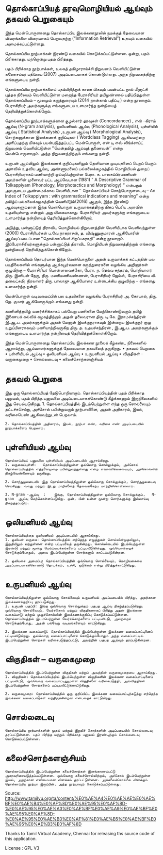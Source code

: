 # தொல்காப்பியத் தரவுமொழியியல் ஆய்வும் தகவல் பெறுகையும்

இந்த மென்பொருளானது தொல்காப்பிய  இலக்கணநூலில் நமக்குத் தேவையான விவரங்களை விரைவாகப் பெறுவதற்கு (“Information Retrieval”) உதவும் வகையில் அமைக்கப்பட்டுள்ளது. 

தொல்காப்பிய நூற்பாக்கள் இரண்டு வகையில் கொடுக்கப்பட்டுள்ளன. ஒன்று, பதம் பிரிக்காதது. மற்றொன்று பதம் பிரித்தது.

பதம் பிரிக்காத நூற்பாக்கள், உலகத் தமிழாராய்ச்சி நிறுவனம் வெளியிட்டுள்ள கணேசய்யர் பதிப்பை (2007) அடிப்படையாகக் கொண்டுள்ளது. அந்த நிறுவனத்திற்கு எங்களுடைய நன்றி. 

தொல்காப்பிய நூற்பாக்களைப் பதம்பிரித்துக் காண மிகவும் பயன்பட்ட நூல் மீனாட்சி புத்தக நிலையம் வெளியிட்டுள்ள மறைந்த பேராசிரியர் தமிழண்ணல் பதிப்பித்துள்ள தொல்காப்பியம் – மூலமும் கருத்துரையும் (2014 நான்காம் பதிப்பு ) என்ற நூலாகும். பேராசிரியர் அவர்களுக்கு எங்களுடைய உளமார்ந்த நன்றியைத் தெரிவித்துக்கொள்கிறோம். 

தொல்காப்பிய நூற்பாக்களுக்கான சூழல்சார் தரவுகள் (Concordancer) , என் -கிராம் ஆய்வு (N-gram analysis),  ஒலியனியல் ஆய்வு (Phonological Analysis), புள்ளியில் ஆய்வு ( Statistical Analysis) ,உருபன் ஆய்வு ( Morphological Analysis), சொற்களுக்கான இலக்கணக் குறிப்புகள் ( Wordclass Tagging) ஆகியவற்றை அளிப்பதற்கு மிகவும் பயன்படுத்தப்பட்ட  மென்பொருள், என் டி எஸ் லிங்க்சாப்ட் நிறுவனம் வெளியிட்டுள்ள ‘’மென்தமிழ் ஆய்வுத் துணைவன்‘’ என்ற மென்பொருளாகும். அந்த நிறுவனத்திற்கும் எங்களது நன்றி.

உருபன் ஆய்விலும் இலக்கணக் குறிப்புகளிலும் தெளிவான முடிவுகளைப் பெறப் பெரும் அளவில் உதவிய ஆய்வு, அண்ணாமலைப் பல்கலைக்கழகத்தில் மொழியியல் துறைப் பேராசிரியராகப் பணியாற்றி ஓய்வுபெற்றுள்ள பேரா. க. பாலசுப்பிரமணியன்  அவர்களின் முனைவர் பட்ட ஆய்வேடான (1981) “ A Descriptive Grammar of Tolkappiyam (Phonology, Morphotactics and Morphology) “ என்பதும் அவருடைய அண்மைக்கால வெளியீடான ‘’  தொல்காப்பியச் சொற்பொருளடைவு – An Index of Tolkappiyam : with grammatical indications and meaning” என்ற தமிழ்ப் பல்கலைக்கழகத்தின் வெளியீடும்(2016) ஆகும்,  இந்த இரண்டு ஆய்வுகளும்தான் இந்த மென்பொருள் உருவாக்கத்திற்கு மிகப் பெரிய அளவில் உதவியுள்ளது என்றால் அது மிகையாகாது. பேராசிரியர் அவர்களுக்கு எங்களுடைய உளமார்ந்த நன்றியைத் தெரிவித்துக்கொள்கிறோம். 

அடுத்து, பன்னாட்டுத் திராவிட மொழியியல் நிறுவனத்தின் வெளியீடாக வெளிவந்துள்ள (2000)  பேராசிரியர்கள் ப.வே.நாகராசன், த. விஷ்ணுகுமாரன் ஆகியோரின் ஆய்வுப்படைப்பான ‘’தொல்காப்பியச் சிறப்பகராதி’’ என்ற நூலாகும். இப்பேராசிரியர்களுக்கும் பன்னாட்டுத் திராவிட மொழியியல் நிறுவனத்திற்கும் எங்களது நன்றியைத் தெரிவித்துக்கொள்கிறோம்.

தொல்காப்பியம் தொடர்பான இந்த மென்பொருளை அதன்  உருவாக்கக் கட்டத்தின் பல படிநிலைகளில் எங்களுக்கு ஆக்கபூர்வமான கருத்துரைகளை வழங்கிய  அறிஞர்கள் குழுவிற்கு – பேராசிரியர் பொன்னவைக்கோ,  பேரா. ந. தெய்வ சுந்தரம், பொறியாளர் திரு. இனியன் நேரு, திரு. மணிமணிவண்ணன், பேராசிரியர் ஜேம்ஸ், பேராசிரியை வி. தனலட்சுமி, நிரலாளர் திரு. பாலாஜு ஆகியோரை உள்ளடக்கிய குழுவிற்கு – எங்களது உளமார்ந்த நன்றி.

மென்பொருள் வடிவமைப்பில் பல உதவிகளை வழங்கிய பேராசிரியர் அ. கோபால், திரு. ஜே. குமார் ஆகியோருக்கும் எங்களது நன்றி. 

கணினித்தமிழ் வளர்ச்சிக்காகப் பல்வேறு பணிகளை மேற்கொண்டுவரும் தமிழ் இணையக் கல்விக் கழகத்திற்கும் அதன் தலைவரான திரு. டி.கே. இராமச்சந்திரன் இ.ஆ.ப. அவர்களுக்கும் அதன் மேனாள் இயக்குநராகவும் இன்றைய இயக்குநர் குழு உறுப்பினராகவும் பணியாற்றிவருகிற திரு. த. உதயச்சந்திரன் , இ.ஆ.ப. அவர்களுக்கும் எங்களுடைய உளமார்ந்த நன்றியைத் தெரிவித்துக்கொள்கிறோம். 

இந்த மென்பொருளானது தொல்காப்பிய இலக்கண நூலைக் கீழ்கண்ட நிலைகளில் ஆராய்ந்து, ஆய்வாளர்களுக்குத் தேவையான தகவலைத் தருகிறது.
    • தகவல் பெறுகை
    • புள்ளியியல் ஆய்வு
    • ஒலியனியல் ஆய்வு
    • உருபனியல் ஆய்வு
    • விகுதிகள் – வருகைமுறை
    • சொல்லடைவு
    • கலைச்சொற்களஞ்சியம்

# தகவல் பெறுகை 
இது ஒரு தொல்காப்பியத் தேடுபொறியாகும். தொல்காப்பியத்தின் பதம் பிரிக்காத பனுவல், பதம் பிரித்த பனுவலை    அடிப்படையாகக்கொண்டு கீழ்க்காணும் இருநிலைகளில் இது செயல்படுகிறது.
    1. தொல்காப்பியத்தில் இடம்பெற்றுள்ள எந்த ஒரு சொல்லையும் தட்டச்சுசெய்து, அச்சொல் பயின்றுவரும் நூற்பாவினை, அதன் அதிகாரம், இயல், வரிசையெண் ஆகியவற்றுடன் பெறலாம்.

    2. தொல்காப்பியத்தின் அதிகாரம், இயல், நூற்பா எண், வரிசை எண் அடிப்படையில் நூற்பாக்களைப் பெறலாம்.

# புள்ளியியல் ஆய்வு
	தொல்காப்பியப் பனுவலை புள்ளியியல் அடிப்படையில் ஆராய்கிறது.
    1. வருகைப்புள்ளி:   தொல்காப்பியத்திலுள்ள ஒவ்வொரு சொல்லுக்கும், அச்சொல் தொல்காப்பியத்தில் எத்தனைமுறை பயின்றுவந்துள்ளது என்ற எண்ணிக்கையையும், அச்சொல்லின் நிகழ்வெண்ணையும் தருகிறது.

    2. சொற்சூழலடைவி: இது தொல்காப்பியத்திலுள்ள ஒவ்வொரு சொல்லுக்கும், சொற்சூழலடைவு செய்கிறது. வலது மற்றும் இடது மாறிகளைத் தேவைக்கேற்ப மாற்றிக்கொள்ளலாம்.

    3. N-gram -ஆய்வு  :    இங்கு, தொல்காப்பியத்திலுள்ள ஒவ்வொரு சொல்லுக்கும்,   N-gram  ஆய்வு மேற்கொள்ளப்படுகிது. முன், பின் உள்ள மூன்று சொற்களுக்கு இவ்வாய்வு நிகழ்த்தப்படும்.

# ஒலியனியல் ஆய்வு
	தொல்காப்பியத்தை ஒலியனியல் அடிப்படையில் ஆராய்கிறது.
    1. ஒலியன் வருகை: தொல்காப்பியத்தில் எந்தெந்த எழுத்துகள் சொல்லின்முதலிலும், இறுதியிலும் வந்துள்ளன என்ற பட்டியலைத் தருகின்றது. சொல்லிடையில் இடம்பெற்றுள்ள இரண்டு மற்றும் மூன்று மெய்ம்மயக்கங்களைப் பட்டியலிடுகின்றது. ஒவ்வொன்றைச் சொடுக்கும்போதும், அவை இடம்பெற்றுள்ள சொற்களும் காட்டப்படுகின்றன. 

    2. ஒலியசை அமைப்பு: தொல்காப்பியத்தின் ஒவ்வொரு சொல்லையும், மொழியசையை அடிப்படையாகக்கொண்டு தொடக்கம், உச்சி, ஒடுக்கம் என்று பிரித்துக்காட்டுகிறது.

# உருபனியல் ஆய்வு
	தொல்காப்பியத்திலுள்ள ஒவ்வொரு சொல்லையும் உருபனியல் அடிப்படையில் பிரித்து, அதற்கான இலக்கணக்குறிப்பு தரப்படுகிறது.
    1. உருபன் பகுப்பி: இங்கு ஒவ்வொரு சொல்லுக்கும் பகுபத ஆய்வு நிகழ்த்தப்படுகிறது. ஒவ்வொரு சொல்லையும், வேர்ச்சொல் மற்றும் விகுதிகளாகப் பிரித்து அதன் இலக்கண வகைப்பாடு மற்றும் முழுச்சொல்லின் இலக்கணக்குறிப்பு கொடுக்கப்பட்டுள்ளன. தொல்காப்பியத்தில் இடம்பெற்றுள்ள வேர்ச்சொற்களைப் பட்டியலிட்டு, அவற்றைச் சொடுக்கும்போது, அதன் பல்வேறு வடிவங்களையும் காட்டுகிறது.

    2. இலக்கண வகைப்பாடு: தொல்காப்பியத்தில் இடம்பெற்றுள்ள இலக்கண வகைப்பாட்டினைப் பட்டியலிடுகிறது. ஒவ்வொரு வகைப்பாட்டினைச் சொடுக்கும்போதும் அந்த வகைப்பாட்டில் இடம்பெற்றுள்ள சொற்கள் வரிசைபடுத்தப்பட்டு, அவற்றின் பகுபத ஆய்வும் தரப்படுகின்றன.

# விகுதிகள் – வருகைமுறை
	தொல்காப்பியத்தில் இடம்பெற்றுள்ள விகுதிகள் மற்றும் அவற்றின் வருகைமுறையை ஆராய்கிறது.
    1. விகுதிகள்: தொல்காப்பியத்தில் இடம்பெற்றுள்ள விகுதிகளின் இலக்கண வகைப்பாட்டினைப் பட்டியலிட்டு, ஒவ்வொரு வகைப்பாட்டிலுமுள்ள விகுதிகளை வரிசைபடுத்தி, அவ்விகுதிகள் இடம்பெற்றுள்ள சொற்களைப் பட்டியலிட்டுக்காட்டுகிறது. 

    2. வருகைமுறை: தொல்காப்பியத்தில் ஒரு குறிப்பிட்ட இலக்கண வகைப்பாட்டிற்கடுத்து எந்தெந்த இலக்கண வகைப்பாடுகள் வந்திருக்கின்றன என்பதைக் காட்டுகிறது.

# சொல்லடைவு
	தொல்காப்பிய நூற்பாக்களின் முதல் மற்றும் இறுதிச் சொற்களின் அடிப்படையில் சொல்லடைவு தரப்பட்டுள்ளன. பதம் பிரித்த மற்றும் பிரிக்காத பனுவல் இரண்டிற்கும் சொல்லடைவு கொடுக்கப்பட்டுள்ளன. 

# கலைச்சொற்களஞ்சியம்
	தொல்காப்பியத்தில் இடம்பெற்றுள்ள கலைச்சொற்கள் இனங்காணப்பட்டு அகரவரிசைபடுத்தப்பட்டுள்ளன. ஒவ்வொரு கலைச்சொல்லிற்கும், அச்சொல் இடம்பெற்றுள்ள இயல், அதற்கான எளிமையான விளக்கம் தரப்பட்டுள்ளன. அக்கலைச்சொல்லை விளக்கும் தொல்காப்பிய நூற்பா இருப்பின், அந்த நூற்பாவும் கொடுக்கப்பட்டுள்ளது.
	
	
Source: 
http://www.tamilvu.org/ta/content/%E0%AE%A4%E0%AE%AE%E0%AE%BF%E0%AE%B4%E0%AF%8D%E0%AE%95%E0%AF%8D-%E0%AE%95%E0%AE%A3%E0%AE%BF%E0%AE%A9%E0%AE%BF%E0%AE%95%E0%AF%8D-%E0%AE%95%E0%AE%B0%E0%AF%81%E0%AE%B5%E0%AE%BF%E0%AE%95%E0%AE%B3%E0%AF%8D

Thanks to Tamil Virtual Academy, Chennai for releasing ths source code of this application.

License : GPL V3
